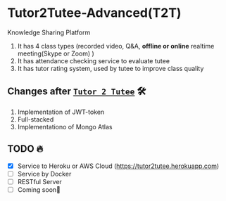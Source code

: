 # Tutor2Tutee-Advanced(T2T)
Knowledge Sharing Platform

1. It has 4 class types (recorded video, Q&A, **offline or online** realtime meeting(Skype or Zoom) )
2. It has attendance checking service to evaluate tutee
3. It has tutor rating system, used by tutee to improve class quality


## Changes after [`Tutor 2 Tutee`](https://github.com/jinwoo1225/Tutor2Tutee) 🛠
1. Implementation of JWT-token
2. Full-stacked
3. Implementationo of Mongo Atlas

## TODO 🔥
- [x] Service to Heroku or AWS Cloud (https://tutor2tutee.herokuapp.com)
- [ ] Service by Docker
- [ ] RESTful Server
- [ ] Coming soon🔧

